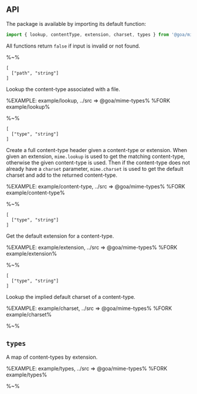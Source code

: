 ## API

The package is available by importing its default function:

```js
import { lookup, contentType, extension, charset, types } from '@goa/mime-types'
```

All functions return `false` if input is invalid or not found.

%~%

```## lookup => string
[
  ["path", "string"]
]
```

Lookup the content-type associated with a file.

%EXAMPLE: example/lookup, ../src => @goa/mime-types%
%FORK example/lookup%

%~%

```## contentType => string
[
  ["type", "string"]
]
```

Create a full content-type header given a content-type or extension. When given an extension, `mime.lookup` is used to get the matching content-type, otherwise the given content-type is used. Then if the content-type does not already have a `charset` parameter, `mime.charset` is used to get the default charset and add to the returned content-type.

%EXAMPLE: example/content-type, ../src => @goa/mime-types%
%FORK example/content-type%

%~%

```## extension => string
[
  ["type", "string"]
]
```

Get the default extension for a content-type.

%EXAMPLE: example/extension, ../src => @goa/mime-types%
%FORK example/extension%

%~%

```## charset => string
[
  ["type", "string"]
]
```

Lookup the implied default charset of a content-type.

%EXAMPLE: example/charset, ../src => @goa/mime-types%
%FORK example/charset%

%~%

## `types`

A map of content-types by extension.

%EXAMPLE: example/types, ../src => @goa/mime-types%
%FORK example/types%

%~%
